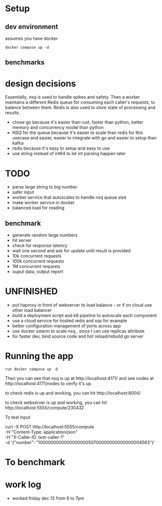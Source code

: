 # Setup

## dev environment

assumes you have docker 

    docker compose up -d

##  benchmarks



# design decisions



Essentially, nsq is used to handle spikes and safety. Then a worker maintains a different Redis queue for consuming each caller's requests, to balance between them. Redis is also used to store state of processing and results. 

- chose go because it's easier than rust, faster than python, better memory and concurrency model than python
-  NSQ for the queue because it's easier to scale than redis for this usecase and easier, easier to integrate with go and easier to setup than kafka
-  redis because it's easy to setup and easy to use
- use string instead of int64 to let int parsing happen later


# TODO

 - parse large string to big number
 - safer input
 - worker service that autoscales to handle nsq queue size
 - make worker service in docker
 - balanced load for reading
 
 ## benchmark
  - generate random large numbers
  - hit server
  - check for response latency
  - wait one second and ask for update until result is provided
  - 10k concurrent requests
  - 100k concurrent requests
  - 1M concurrent requests
  - ouput data, output report

# UNFINISHED

- put haproxy in front of webserver to load balance - or if on cloud use other load balancer 
- build a deployment script and k8 pipeline to autoscale each component
- use a cloud service for hosted redis and sqs for example
- better configuration management of ports across app
- use docker swarm to scale nsq , since I can use replicas attribute  
- for faster dev, bind source code and hot reload/rebuild go server

# Running the app

    run docker compose up -d

Then you can see that nsq is up at http://localhost:4171/ and see nodes at http://localhost:4171/nodes to verify it's up.

to check redis is up and working, you can hit 
http://localhost:8004/

to check webserver is up and working, you can hit 
http://localhost:5555/compute/230432

To test input 

curl -X POST http://localhost:5555/compute \
  -H "Content-Type: application/json" \
  -H "X-Caller-ID: test-caller-1" \
  -d '{"number": "100000000000000000050700000000000000004563"}'

# To benchmark

 

# work log

 - worked friday dec 13 from 6 to 7pm
 